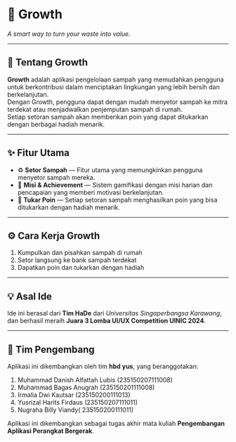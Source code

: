 # 🌱 Growth

*A smart way to turn your waste into value.*

---

## 🧩 Tentang Growth
**Growth** adalah aplikasi pengelolaan sampah yang memudahkan pengguna untuk berkontribusi dalam menciptakan lingkungan yang lebih bersih dan berkelanjutan.  
Dengan Growth, pengguna dapat dengan mudah menyetor sampah ke mitra terdekat atau menjadwalkan penjemputan sampah di rumah.  
Setiap setoran sampah akan memberikan poin yang dapat ditukarkan dengan berbagai hadiah menarik.

---

## ✨ Fitur Utama

- ♻️ **Setor Sampah** — Fitur utama yang memungkinkan pengguna menyetor sampah mereka.
- 🎯 **Misi & Achievement** — Sistem gamifikasi dengan misi harian dan pencapaian yang memberi motivasi berkelanjutan.
- 🎁 **Tukar Poin** — Setiap setoran sampah menghasilkan poin yang bisa ditukarkan dengan hadiah menarik.

---

## ⚙️ Cara Kerja Growth
1. Kumpulkan dan pisahkan sampah di rumah
2. Setor langsung ke bank sampah terdekat
3. Dapatkan poin dan tukarkan dengan hadiah

---

## 💡 Asal Ide
Ide ini berasal dari **Tim HaDe** dari *Universitas Singaperbangsa Karawang*,  
dan berhasil meraih **Juara 3 Lomba UI/UX Competition UINIC 2024**.

---

## 👥 Tim Pengembang
Aplikasi ini dikembangkan oleh tim **hbd yus**, yang beranggotakan:
1. Muhammad Danish Alfattah Lubis (235150207111008)
2. Muhammad Bagas Anugrah (235150201111008)
3. Irmalia Dwi Kautsar (235150200111013)
4. Yusrizal Harits Firdaus (235150207111011)
5. Nugraha Billy Viandy( 235150200111011)

Aplikasi ini dikembangkan sebagai tugas akhir mata kuliah **Pengembangan Aplikasi Perangkat Bergerak**.
